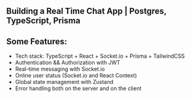 ## Building a Real Time Chat App | Postgres, TypeScript, Prisma

## Some Features:

- Tech stack: TypeScript + React + Socket.io + Prisma + TailwindCSS
- Authentication && Authorization with JWT
- Real-time messaging with Socket.io
- Online user status (Socket.io and React Context)
- Global state management with Zustand
- Error handling both on the server and on the client

